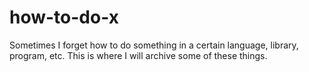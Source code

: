 # how-to-do-x
Sometimes I forget how to do something in a certain language, library, program, etc. This is where I will archive some of these things.
